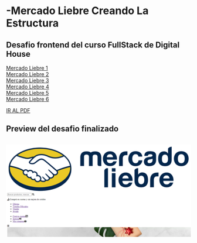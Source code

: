 # -Mercado Liebre Creando La Estructura

## Desafio frontend del curso FullStack de Digital House

<a href="https://github.com/XmauricioX/MERCADO_LIEBRE_1">Mercado Liebre 1</a> <br>
<a href="https://github.com/XmauricioX/MERCADO_LIEBRE_2">Mercado Liebre 2</a> <br>
<a href="https://github.com/XmauricioX/MERCADO_LIEBRE_3">Mercado Liebre 3</a> <br>
<a href="https://github.com/XmauricioX/MERCADO_LIEBRE_4">Mercado Liebre 4</a> <br>
<a href="https://github.com/XmauricioX/MERCADO_LIEBRE_5">Mercado Liebre 5</a> <br>
<a href="https://github.com/XmauricioX/MERCADO_LIEBRE_6">Mercado Liebre 6</a> <br>

<a href="https://github.com/XmauricioX/MERCADO_LIEBRE_1/blob/main/DESAFIO/M04C02%20-%20Ejercitaci%C3%B3n.pdf">IR AL PDF</a>

<h2>Preview del desafio finalizado<h2>

<img src="https://github.com/XmauricioX/MERCADO_LIEBRE_1/blob/main/public/images/preview.PNG">
